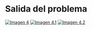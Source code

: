 <h1>Salida del problema</h1>


[![Imagen 4](https://i.postimg.cc/qvJXjCb4/Screenshot-4.png)](https://postimg.cc/tYcxg7GM)
[![Imagen 4.1](https://i.postimg.cc/ZKhLvQ69/Screenshot-4-1.png)](https://postimg.cc/4nBcrBLZ)
[![Imagen 4.2](https://i.postimg.cc/bNH9xRRm/Screenshot-4-2.png)](https://postimg.cc/pprjxz4j)
